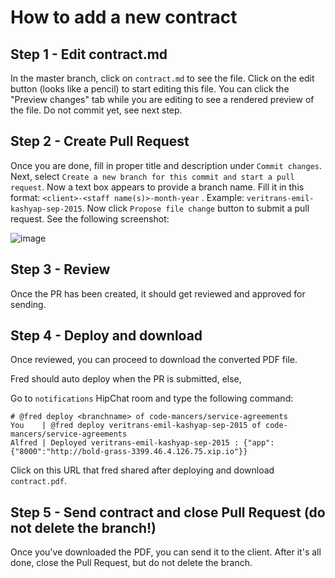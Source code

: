 # How to add a new contract

## Step 1 - Edit contract.md

In the master branch, click on `contract.md` to see the file. Click on the edit button (looks like a pencil)
to start editing this file. You can click the "Preview changes" tab while you are editing to see
a rendered preview of the file. Do not commit yet, see next step.

## Step 2 - Create Pull Request

Once you are done, fill in proper title and description under `Commit changes`.
Next, select `Create a new branch for this commit and start a pull request`.
Now a text box appears to provide a branch name. Fill it in this format:
`<client>-<staff name(s)>-month-year` . Example: `veritrans-emil-kashyap-sep-2015`.
Now click `Propose file change` button to submit a pull request.
See the following screenshot:

![image](https://cloud.githubusercontent.com/assets/1707078/11531375/6d6b15e2-9922-11e5-997d-4c60d20b1342.png)

## Step 3 - Review
Once the PR has been created, it should get reviewed
and approved for sending.

## Step 4 - Deploy and download
Once reviewed, you can proceed to download the converted PDF file.

Fred should auto deploy when the PR is submitted, else,

Go to `notifications` HipChat room and type the following command:

```
# @fred deploy <branchname> of code-mancers/service-agreements
You    | @fred deploy veritrans-emil-kashyap-sep-2015 of code-mancers/service-agreements
Alfred | Deployed veritrans-emil-kashyap-sep-2015 : {"app":{"8000":"http://bold-grass-3399.46.4.126.75.xip.io"}}
```
Click on this URL that fred shared after deploying and download `contract.pdf`.

## Step 5 - Send contract and close Pull Request (do not delete the branch!)
Once you've downloaded the PDF, you can send it to the client.
After it's all done, close the Pull Request, but do not delete the branch.
